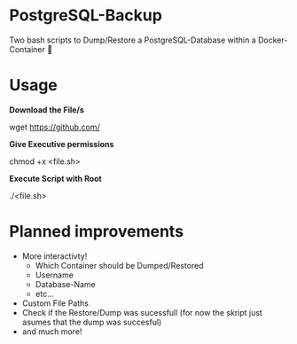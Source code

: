 # PostgreSQL-Backup

Two bash scripts to Dump/Restore a PostgreSQL-Database within a Docker-Container 🐋

# Usage

**Download the File/s**

wget <https://github.com/>  

**Give Executive permissions**

chmod +x <file.sh>

**Execute Script with Root**

./<file.sh>


# Planned improvements

- More interactivty!
    - Which Container should be Dumped/Restored
    - Username
    - Database-Name
    - etc...
- Custom File Paths
- Check if the Restore/Dump was sucessfull (for now the skript just asumes that the dump was succesful)
- and much more!
